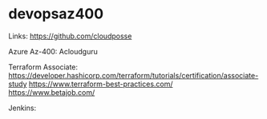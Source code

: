 # devopsaz400

Links:
https://github.com/cloudposse

Azure Az-400:
Acloudguru

Terraform Associate:
https://developer.hashicorp.com/terraform/tutorials/certification/associate-study
https://www.terraform-best-practices.com/
https://www.betajob.com/

Jenkins:
